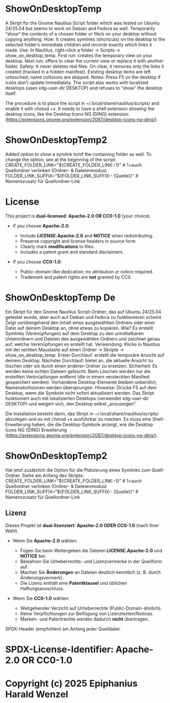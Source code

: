 # ShowOnDesktopTemp
A Skript for the Gnome Nautilus Script folder which was tested on Ubuntu 24/25.04 but seems to work on Debian and Fedora as well. 
Temporarily “show” the contents of a chosen folder or file/s on your desktop without copying anything. How: It creates symlinks (shortcuts) on the desktop to the selected folder’s immediate children and records exactly which links it made. Use: In Nautilus, right-click a folder → Scripts → show_on_desktop_temp. First run: creates the temporary view on your desktop. Next run: offers to clear the current view or replace it with another folder. Safety: It never deletes real files. On clear, it removes only the links it created (tracked in a hidden manifest). Existing desktop items are left untouched; name collisions are skipped. Notes: Press F5 on the desktop if icons don’t update immediately. The script also works with localized desktops (uses xdg-user-dir DESKTOP) and refuses to “show” the desktop itself. 

The procedure is to place the script in ~/.local/share/nautilus/scripts/ and enable it with chmod +x. It needs to have a shell extension showing the desktop icons, like the Desktop Icons NG (DING) extension (https://extensions.gnome.org/extension/2087/desktop-icons-ng-ding/). 

# ShowOnDesktopTemp2
Added option to show a symlink to/of the containing folder as well. To change the option, see at the beginning of the script:
CREATE_FOLDER_LINK="${CREATE_FOLDER_LINK:-1}"             # 1=auch Quellordner verlinken (Ordner- & Dateienmodus)
FOLDER_LINK_SUFFIX="${FOLDER_LINK_SUFFIX:- (Quelle)}"     # Namenszusatz für Quellordner-Link

# License

This project is **dual-licensed**: **Apache-2.0 OR CC0-1.0** (your choice).

- If you choose **Apache-2.0**:
  - Include **LICENSE.Apache-2.0** and **NOTICE** when redistributing.
  - Preserve copyright and license headers in source form.
  - Clearly mark **modifications** to files.
  - Includes a patent grant and standard disclaimers.

- If you choose **CC0-1.0**:
  - Public-domain-like dedication; no attribution or notice required.
  - Trademark and patent rights are **not** granted by CC0.


# ShowOnDesktopTemp De
Ein Skript für den Gnome Nautilus Script-Ordner, das auf Ubuntu 24/25.04 getestet wurde, aber auch auf Debian und Fedora zu funktionieren scheint.
Zeigt vorübergehend den Inhalt eines ausgewählten Ordners oder einer Datei auf deinem Desktop an, ohne etwas zu kopieren. Wie? Es erstellt Symlinks (Verknüpfungen) auf dem Desktop zu den unmittelbaren Unterordnern und Dateien des ausgewählten Ordners und zeichnet genau auf, welche Verknüpfungen es erstellt hat. Verwendung: Klicke in Nautilus mit der rechten Maustaste auf einen Ordner → Skripte → show_on_desktop_temp. Erster Durchlauf: erstellt die temporäre Ansicht auf deinem Desktop. Nächster Durchlauf: bietet an, die aktuelle Ansicht zu löschen oder sie durch einen anderen Ordner zu ersetzen. Sicherheit: Es werden keine echten Dateien gelöscht. Beim Löschen werden nur die erstellten Verknüpfungen entfernt (die in einem versteckten Manifest gespeichert werden). Vorhandene Desktop-Elemente bleiben unberührt; Namenskollisionen werden übersprungen. Hinweise: Drücke F5 auf dem Desktop, wenn die Symbole nicht sofort aktualisiert werden. Das Skript funktioniert auch mit lokalisierten Desktops (verwendet xdg-user-dir DESKTOP) und weigert sich, den Desktop selbst „anzuzeigen“.

Die Installation besteht darin, das Skript in ~/.local/share/nautilus/scripts/ abzulegen und es mit chmod +x ausführbar zu machen. Es muss eine Shell-Erweiterung haben, die die Desktop-Symbole anzeigt, wie die Desktop Icons NG (DING) Erweiterung (https://extensions.gnome.org/extension/2087/desktop-icons-ng-ding/).

# ShowOnDesktopTemp2
Hat jetzt zusätzlich die Option für die Platzierung eines Symlinks zum Quell-Ordner. Siehe am Anfang des Skripts:
CREATE_FOLDER_LINK="${CREATE_FOLDER_LINK:-1}"             # 1=auch Quellordner verlinken (Ordner- & Dateienmodus)
FOLDER_LINK_SUFFIX="${FOLDER_LINK_SUFFIX:- (Quelle)}"     # Namenszusatz für Quellordner-Link

## Lizenz

Dieses Projekt ist **dual-lizenziert**: **Apache-2.0 ODER CC0-1.0** (nach Ihrer Wahl).

- Wenn Sie **Apache-2.0** wählen:
  - Fügen Sie beim Weitergeben die Dateien **LICENSE.Apache-2.0** und **NOTICE** bei.
  - Bewahren Sie Urheberrechts- und Lizenzvermerke in der Quellform auf.
  - Machen Sie **Änderungen** an Dateien deutlich kenntlich (z. B. durch Änderungsvermerk).
  - Die Lizenz enthält eine **Patentklausel** und üblichen Haftungsausschluss.

- Wenn Sie **CC0-1.0** wählen:
  - Weitgehender Verzicht auf Urheberrechte (Public-Domain-ähnlich).
  - Keine Verpflichtungen zur Beifügung von Lizenztexten/Notices.
  - Marken- und Patentrechte werden dadurch **nicht** übertragen.

SPDX-Header (empfohlen) am Anfang jeder Quelldatei:
# SPDX-License-Identifier: Apache-2.0 OR CC0-1.0
# Copyright (c) 2025 Epiphanius Harald Wenzel


